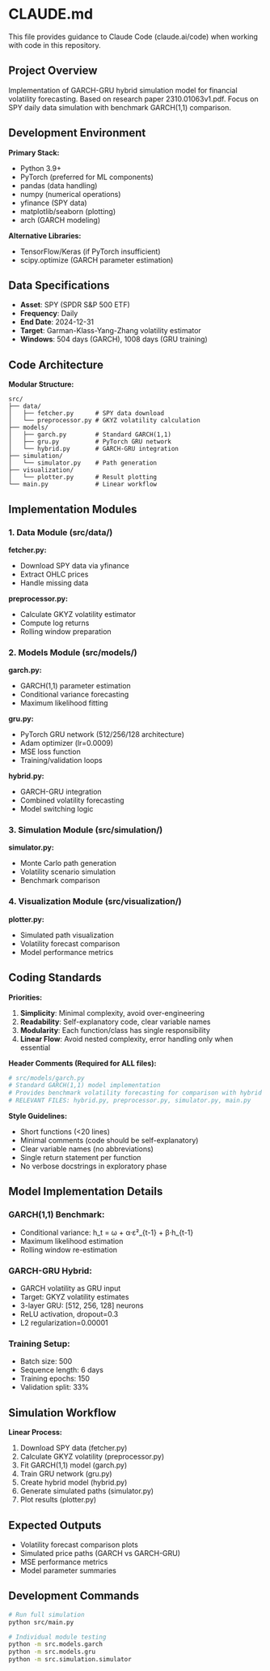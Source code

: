 # CLAUDE.md

This file provides guidance to Claude Code (claude.ai/code) when working with code in this repository.

## Project Overview

Implementation of GARCH-GRU hybrid simulation model for financial volatility forecasting. Based on research paper 2310.01063v1.pdf. Focus on SPY daily data simulation with benchmark GARCH(1,1) comparison.

## Development Environment

**Primary Stack:**
- Python 3.9+
- PyTorch (preferred for ML components)
- pandas (data handling)
- numpy (numerical operations)
- yfinance (SPY data)
- matplotlib/seaborn (plotting)
- arch (GARCH modeling)

**Alternative Libraries:**
- TensorFlow/Keras (if PyTorch insufficient)
- scipy.optimize (GARCH parameter estimation)

## Data Specifications

- **Asset**: SPY (SPDR S&P 500 ETF)
- **Frequency**: Daily
- **End Date**: 2024-12-31
- **Target**: Garman-Klass-Yang-Zhang volatility estimator
- **Windows**: 504 days (GARCH), 1008 days (GRU training)

## Code Architecture

**Modular Structure:**
```
src/
├── data/
│   ├── fetcher.py      # SPY data download
│   └── preprocessor.py # GKYZ volatility calculation
├── models/
│   ├── garch.py        # Standard GARCH(1,1)
│   ├── gru.py          # PyTorch GRU network
│   └── hybrid.py       # GARCH-GRU integration
├── simulation/
│   └── simulator.py    # Path generation
├── visualization/
│   └── plotter.py      # Result plotting
└── main.py             # Linear workflow
```

## Implementation Modules

### 1. Data Module (src/data/)
**fetcher.py:**
- Download SPY data via yfinance
- Extract OHLC prices
- Handle missing data

**preprocessor.py:**
- Calculate GKYZ volatility estimator
- Compute log returns
- Rolling window preparation

### 2. Models Module (src/models/)
**garch.py:**
- GARCH(1,1) parameter estimation
- Conditional variance forecasting
- Maximum likelihood fitting

**gru.py:**
- PyTorch GRU network (512/256/128 architecture)
- Adam optimizer (lr=0.0009)
- MSE loss function
- Training/validation loops

**hybrid.py:**
- GARCH-GRU integration
- Combined volatility forecasting
- Model switching logic

### 3. Simulation Module (src/simulation/)
**simulator.py:**
- Monte Carlo path generation
- Volatility scenario simulation
- Benchmark comparison

### 4. Visualization Module (src/visualization/)
**plotter.py:**
- Simulated path visualization
- Volatility forecast comparison
- Model performance metrics

## Coding Standards

**Priorities:**
1. **Simplicity**: Minimal complexity, avoid over-engineering
2. **Readability**: Self-explanatory code, clear variable names
3. **Modularity**: Each function/class has single responsibility
4. **Linear Flow**: Avoid nested complexity, error handling only when essential

**Header Comments (Required for ALL files):**
```python
# src/models/garch.py
# Standard GARCH(1,1) model implementation
# Provides benchmark volatility forecasting for comparison with hybrid approach
# RELEVANT FILES: hybrid.py, preprocessor.py, simulator.py, main.py
```

**Style Guidelines:**
- Short functions (<20 lines)
- Minimal comments (code should be self-explanatory)
- Clear variable names (no abbreviations)
- Single return statement per function
- No verbose docstrings in exploratory phase

## Model Implementation Details

### GARCH(1,1) Benchmark:
- Conditional variance: h_t = ω + α·ε²_{t-1} + β·h_{t-1}
- Maximum likelihood estimation
- Rolling window re-estimation

### GARCH-GRU Hybrid:
- GARCH volatility as GRU input
- Target: GKYZ volatility estimates
- 3-layer GRU: [512, 256, 128] neurons
- ReLU activation, dropout=0.3
- L2 regularization=0.00001

### Training Setup:
- Batch size: 500
- Sequence length: 6 days
- Training epochs: 150
- Validation split: 33%

## Simulation Workflow

**Linear Process:**
1. Download SPY data (fetcher.py)
2. Calculate GKYZ volatility (preprocessor.py)
3. Fit GARCH(1,1) model (garch.py)
4. Train GRU network (gru.py)
5. Create hybrid model (hybrid.py)
6. Generate simulated paths (simulator.py)
7. Plot results (plotter.py)

## Expected Outputs

- Volatility forecast comparison plots
- Simulated price paths (GARCH vs GARCH-GRU)
- MSE performance metrics
- Model parameter summaries

## Development Commands

```bash
# Run full simulation
python src/main.py

# Individual module testing
python -m src.models.garch
python -m src.models.gru
python -m src.simulation.simulator
```